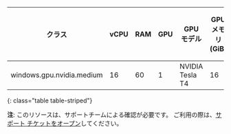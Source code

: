| クラス                       | vCPU | RAM | GPU | GPU モデル         | GPU メモリ (GiB) | ディスクサイズ (GiB) |
| ------------------------- | ---- | --- | --- | --------------- | ------------- | ------------- |
| windows.gpu.nvidia.medium | 16   | 60  | 1   | NVIDIA Tesla T4 | 16            | 200           |
{: class="table table-striped"}

**注**: このリソースは、サポートチームによる確認が必要です。 ご利用の際は、[サポート チケットをオープン](https://support.circleci.com/hc/ja/requests/new)してください。
